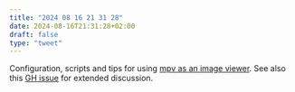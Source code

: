```yaml
---
title: "2024 08 16 21 31 28"
date: 2024-08-16T21:31:28+02:00
draft: false
type: "tweet"
---
```

Configuration, scripts and tips for using [mpv as an image viewer](https://github.com/occivink/mpv-image-viewer). See also this [GH issue](https://github.com/mpv-player/mpv/issues/7983) for extended discussion.
